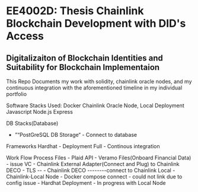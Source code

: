 
<h1> EE4002D: Thesis Chainlink Blockchain Development with DID's Access 
</h1>
<h2>Digitalizaiton of Blockchain Identities and Suitability for Blockchain Implementaion</h2>
<p>
This Repo Documents my work with solidity, chainlink oracle nodes, and my continuous integration with the 
aforementioned timeline in my individual portfolio 

Software Stacks Used:
Docker
Chainlink Oracle Node, Local Deployment
Javascript 
Node.js
Express


DB Stacks(Database)
- ”“PostGreSQL DB Storage“ - Connect to database


Frameworks
Hardhat - Deployment Full - Continous integration 
  
</p>

<p> Work Flow Process Files
- Plaid API - Veramo Files(Onboard Financial Data) - issue VC<break></break>
- Chainlink External Adapter(Connect and Plug) to Chainlink DECO - TLS --
- Chainlink DECO --------connect to Chainlink Local
- Chainlink-Local Node - Docker compose connect - could not link due to config issue
- Hardhat Deployment - In progress with Local Node
</p>



